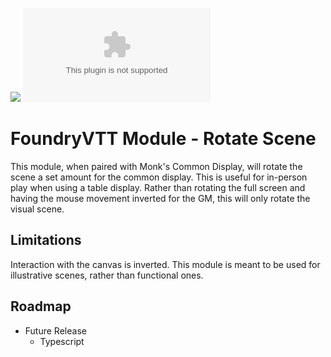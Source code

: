 ![](https://img.shields.io/badge/Foundry-v12-informational)
![Latest Release Download Count](https://img.shields.io/github/downloads/jconabree/foundry-rotate-scene/module.zip)


# FoundryVTT Module - Rotate Scene

This module, when paired with Monk's Common Display, will rotate the scene a set amount for the common display.
This is useful for in-person play when using a table display. Rather than rotating the full screen and having the mouse movement inverted for the GM, this will only rotate the visual scene.

## Limitations
Interaction with the canvas is inverted.
This module is meant to be used for illustrative scenes, rather than functional ones.

## Roadmap
- Future Release
  - Typescript